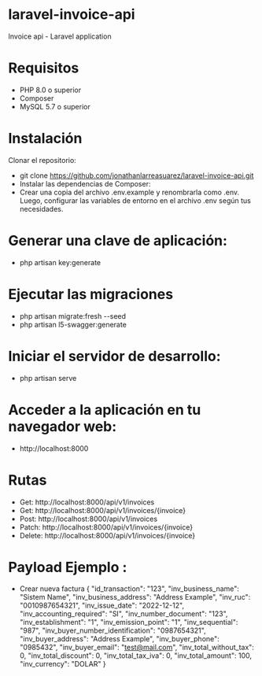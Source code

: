  # laravel-invoice-api
 Invoice api - Laravel application
 
# Requisitos
- PHP 8.0 o superior
- Composer
- MySQL 5.7 o superior

# Instalación
Clonar el repositorio:

- git clone https://github.com/jonathanlarreasuarez/laravel-invoice-api.git
- Instalar las dependencias de Composer:
- Crear una copia del archivo .env.example y renombrarla como .env. Luego, configurar las variables de entorno en el archivo .env según tus necesidades.

# Generar una clave de aplicación:
- php artisan key:generate
# Ejecutar las migraciones 

- php artisan migrate:fresh --seed
- php artisan l5-swagger:generate

# Iniciar el servidor de desarrollo:

- php artisan serve

# Acceder a la aplicación en tu navegador web:
- http://localhost:8000

# Rutas 
- Get: http://localhost:8000/api/v1/invoices
- Get: http://localhost:8000/api/v1/invoices/{invoice}
- Post: http://localhost:8000/api/v1/invoices
- Patch: http://localhost:8000/api/v1/invoices/{invoice}
- Delete: http://localhost:8000/api/v1/invoices/{invoice}

# Payload Ejemplo :
- Crear nueva factura
{
    "id_transaction": "123",
    "inv_business_name": "Sistem Name",
    "inv_business_address": "Address Example",
    "inv_ruc": "0010987654321",
    "inv_issue_date": "2022-12-12",
    "inv_accounting_required": "SI",
    "inv_number_document": "123",
    "inv_establishment": "1",
    "inv_emission_point": "1",
    "inv_sequential": "987",
    "inv_buyer_number_identification": "0987654321",
    "inv_buyer_address": "Address Example",
    "inv_buyer_phone": "0985432",
    "inv_buyer_email": "test@mail.com",
    "inv_total_without_tax": 0,
    "inv_total_discount": 0,
    "inv_total_tax_iva": 0,
    "inv_total_amount": 100,
    "inv_currency": "DOLAR"
}
